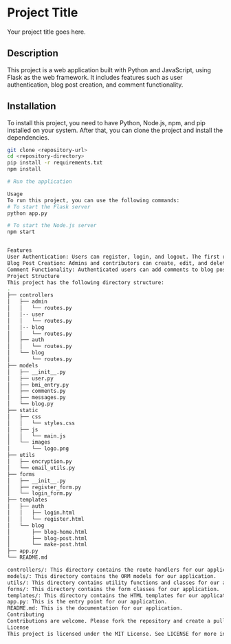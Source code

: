 # Project Title

Your project title goes here. 

## Description

This project is a web application built with Python and JavaScript, using Flask as the web framework. It includes features such as user authentication, blog post creation, and comment functionality.

## Installation

To install this project, you need to have Python, Node.js, npm, and pip installed on your system. After that, you can clone the project and install the dependencies.

```bash
git clone <repository-url>
cd <repository-directory>
pip install -r requirements.txt
npm install

# Run the application

Usage
To run this project, you can use the following commands:
# To start the Flask server
python app.py

# To start the Node.js server
npm start


Features
User Authentication: Users can register, login, and logout. The first registered user becomes the admin, and subsequent users are contributors or users.
Blog Post Creation: Admins and contributors can create, edit, and delete blog posts.
Comment Functionality: Authenticated users can add comments to blog posts.
Project Structure
This project has the following directory structure:
.
├── controllers
│   ├── admin
│   │   └── routes.py
│   │-- user
│   │   └── routes.py
│   │-- blog
│   │   └── routes.py
│   ├── auth
│   │   └── routes.py
│   └── blog
│       └── routes.py
├── models
│   ├── __init__.py
│   ├── user.py
│   ├── bmi_entry.py
│   ├── comments.py
│   ├── messages.py
│   └── blog.py
├── static
│   ├── css
│   │   └── styles.css
│   ├── js
│   │   └── main.js
│   └── images
│       └── logo.png
├── utils
│   ├── encryption.py
│   └── email_utils.py
├── forms
│   ├── __init__.py
│   ├── register_form.py
│   └── login_form.py
├── templates
│   ├── auth
│   │   ├── login.html
│   │   └── register.html
│   └── blog
│       ├── blog-home.html
│       ├── blog-post.html
│       └── make-post.html
├── app.py
└── README.md

controllers/: This directory contains the route handlers for our application. Within each controller is an __init__.py file that initializes the routes for that controller.
models/: This directory contains the ORM models for our application.
utils/: This directory contains utility functions and classes for our application which consist of the email utilities, custom decorators and encryption algorithims needed.
forms/: This directory contains the form classes for our application.
templates/: This directory contains the HTML templates for our application.
app.py: This is the entry point for our application.
README.md: This is the documentation for our application.
Contributing
Contributions are welcome. Please fork the repository and create a pull request with your changes.  
License
This project is licensed under the MIT License. See LICENSE for more information.  
